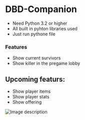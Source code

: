 # DBD-Companion

- Need Python 3.2 or higher 
- All built in pyhton libraries used
- Just run pythone file 


### Features
- Show current survivors
- Show killer in the pregame lobby 

## Upcoming featurs:
- Show player items
- Show player stats
- Show offering


![Image description](https://i.imgur.com/L3XtzGo.png)


